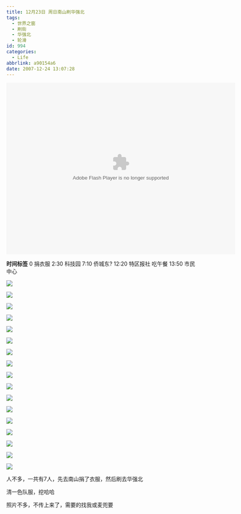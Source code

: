 ```yaml
---
title: 12月23日 周日南山刷华强北
tags:
  - 世界之窗
  - 刷街
  - 华强北
  - 轮滑
id: 994
categories:
  - Life
abbrlink: a90154a6
date: 2007-12-24 13:07:28
---
```


<object classid="clsid:D27CDB6E-AE6D-11cf-96B8-444553540000" codebase="http://download.macromedia.com/pub/shockwave/cabs/flash/swflash.cab#version=6,0,29,0" width="600" height="450"><param name="movie" value="http://www.56.com/n_v162_/c35_/12_/18_/ruller66_/119849196550_/1252000_/0_/25845613.swf"><param name="quality" value="high"><param name="play" value="true"><embed src="http://www.56.com/n_v162_/c35_/12_/18_/ruller66_/119849196550_/1252000_/0_/25845613.swf" quality="high" pluginspage="http://www.macromedia.com/go/getflashplayer" type="application/x-shockwave-flash" width="600" height="450" play="true"></embed></object> 

**时间标签** 
0 捐衣服 
2:30 科技园 
7:10 侨城东? 
12:20 特区报社 吃午餐 
13:50 市民中心 

![](/images/2007/12/24_130346_9241.jpg) 

![](/images/2007/12/24_130351_9242.jpg) 

![](/images/2007/12/24_130355_9243.jpg) 

![](/images/2007/12/24_130400_9244.jpg) 

![](/images/2007/12/24_130404_9245.jpg) 

![](/images/2007/12/24_130407_9246.jpg) 

![](/images/2007/12/24_130411_9247.jpg) 

![](/images/2007/12/24_130415_9248.jpg) 

![](/images/2007/12/24_130418_9249.jpg) 

![](/images/2007/12/24_130423_9250.jpg) 

![](/images/2007/12/24_130426_9251.jpg) 

![](/images/2007/12/24_130509_9252.jpg) 

![](/images/2007/12/24_130513_9253.jpg) 

![](/images/2007/12/24_130517_9254.jpg) 

![](/images/2007/12/24_130521_9255.jpg) 

![](/images/2007/12/24_130525_9256.jpg) 

![](/images/2007/12/24_130530_9257.jpg) 

人不多，一共有7人，先去南山捐了衣服，然后刷去华强北 

清一色队服，挖哈哈 

照片不多，不传上来了，需要的找我或麦兜要